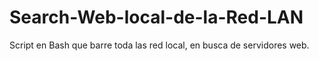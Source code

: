 # Search-Web-local-de-la-Red-LAN
Script en Bash que barre toda las red local, en busca de servidores web.
